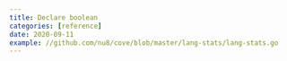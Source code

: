 ```yaml
---
title: Declare boolean
categories: [reference]
date: 2020-09-11
example: //github.com/nu8/cove/blob/master/lang-stats/lang-stats.go
---
```

